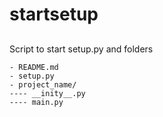 # startsetup

##

Script to start setup.py and folders

```
- README.md
- setup.py
- project_name/
---- __inity__.py
---- main.py
```